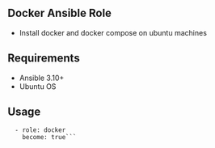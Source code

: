 ## Docker Ansible Role
- Install docker and docker compose on ubuntu machines

## Requirements
- Ansible 3.10+
- Ubuntu OS

## Usage
```roles:
  - role: docker
    become: true```